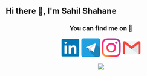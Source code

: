 ## Hi there 👋, I'm Sahil Shahane

### <p align="center">You can find me on 👀</p>
<p align="center">
  <a href="https://www.linkedin.com/in/sahil-shahane-102746173"><img width=50 src="icons/linkedin.svg"></a>      
<a href="https://www.t.me/sahilbest999" target="_blank"><img width=50 src="icons/telegram.svg"></a>      
<a href="https://www.instagram.com/sahilbest999" target="_blank"><img width=50 src="icons/instagram.svg"></a>      
<a href="mailto:sahilpshahane123@gmail.com" target="_blank"><img width=50 src="icons/gmail.svg"></a>
</p>

<p align="center"><img src="https://github-readme-stats.vercel.app/api?username=sahilbest999&show_icons=true&theme=radical"/></p>

<!--
**sahilbest999/sahilbest999** is a ✨ _special_ ✨ repository because its `README.md` (this file) appears on your GitHub profile.

Here are some ideas to get you started:

- 🔭 I’m currently working on ...
- 🌱 I’m currently learning ...
- 👯 I’m looking to collaborate on ...
- 🤔 I’m looking for help with ...
- 💬 Ask me about ...
- 📫 How to reach me: ...
- 😄 Pronouns: ...
- ⚡ Fun fact: ...
-->
